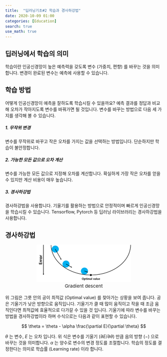 ```yaml
---
title:  "딥러닝기초#2 학습과 경사하강법"
date: 2020-10-09 01:00
categories: [Education]
search: true
use_math: true
---
```

## 딥러닝에서 학습의 의미
학습이란 인공신경망이 높은 예측력을 갖도록 변수 (가중치, 편향) 를 바꾸는 것을 의미합니다. 변경이 완료된 변수는 예측에 사용할 수 있습니다.

## 학습 방법
어떻게 인공신경망이 예측을 잘하도록 학습시킬 수 있을까요? 예측 결과를 정답과 비교해 오차가 작아지도록 변수를 바꿔가면 될 것입니다. 변수를 바꾸는 방법으로 다음 세 가지를 생각해 볼 수 있습니다.

##### 1. 무작위 변경
변수를 무작위로 바꾸고 작은 오차를 가지는 값을 선택하는 방법입니다. 단순하지만 학습이 불안정합니다.

##### 2. 가능한 모든 값으로 오차 계산
변수를 가능한 모든 값으로 지정해 오차를 계산합니다. 확실하게 가장 작은 오차를 얻을 수 있지만 계산 비용이 매우 높습니다.

##### 3. 경사하강법
경사하강법을 사용합니다. 기울기를 활용하는 방법으로 안정적이며 빠르게 인공신경망을 학습시킬 수 있습니다. Tensorflow, Pytorch 등 딥러닝 라이브러리는 경사하강법을 사용합니다.

## 경사하강법
<center><img src="/assets/images/education/gradient_descent.png" width="60%"></center>
<center style="font-size:15px">Gradient descent</center><br>
위 그림은 그릇 안의 공이 최적값 (Optimal value) 를 찾아가는 상황을 보여 줍니다. 공은 기울기가 낮은 방향으로 움직입니다. 기울기가 클 때 많이 움직이고 작을 때 조금 움직인다면 최적값에 효율적으로 다가갈 수 있을 것 입니다. 기울기에 따라 변수를 바꾸는 방법을 경사하강법이라 하며 수식으로는 다음과 같이 표현할 수 있습니다.

$$
\theta = \theta - \alpha \frac{\partial E}{\partial \theta}
$$

$\theta$ 는 변수, $E$ 는 오차 입니다. 위 식은 변수를 기울기 $(\partial E / \partial \theta)$ 만큼 음의 방향 $(-)$ 으로 바꾸는 것을 의미합니다. $\alpha$ 는 양수로 변수의 변경 정도를 조절합니다. 학습의 정도를 결정한다는 의미로 학습률 (Learning rate) 이라 합니다.
